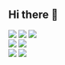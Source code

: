 ## Hi there 👋

<!--
**Unbbox/Unbbox** is a ✨ _special_ ✨ repository because its `README.md` (this file) appears on your GitHub profile.

Here are some ideas to get you started:

- 🔭 I’m currently working on ...
- 🌱 I’m currently learning ...
- 👯 I’m looking to collaborate on ...
- 🤔 I’m looking for help with ...
- 💬 Ask me about ...
- 📫 How to reach me: ...
- 😄 Pronouns: ...
- ⚡ Fun fact: ...
-->
<img src="https://img.shields.io/badge/HTML-20232a.svg?style=for-the-badge&logo=HTML5&logoColor=E34F26" /> <img src="https://img.shields.io/badge/CSS-20232a.svg?style=for-the-badge&logo=CSS3&logoColor=1572B6" /> <img src="https://img.shields.io/badge/JavaScript-20232a.svg?style=for-the-badge&logo=JavaScript&logoColor=F7DF1E" /><br>
<img src="https://img.shields.io/badge/Spring Boot-20232a.svg?style=for-the-badge&logo=Spring Boot&logoColor=6DB33F" /> <img src="https://img.shields.io/badge/Oracle-20232a.svg?style=for-the-badge&logo=Oracle&logoColor=F80000" /><br>
<img src="https://img.shields.io/badge/Python-20232a.svg?style=for-the-badge&logo=Python&logoColor=3776AB" /> <img src="https://img.shields.io/badge/Django-20232a.svg?style=for-the-badge&logo=Django&logoColor=092E20" />
